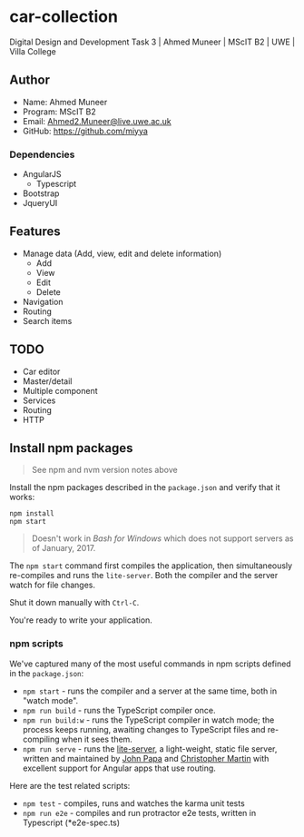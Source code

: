 # car-collection
Digital Design and Development Task 3 | Ahmed Muneer | MScIT B2 | UWE | Villa College

## Author
- Name: Ahmed Muneer
- Program: MScIT B2
- Email: Ahmed2.Muneer@live.uwe.ac.uk
- GitHub: https://github.com/miyya


### Dependencies
- AngularJS
  - Typescript
- Bootstrap
- JqueryUI
 

## Features
- Manage data (Add, view, edit and delete information)
  - Add
  - View
  - Edit
  - Delete
- Navigation
- Routing
- Search items


## TODO
- Car editor
- Master/detail
- Multiple component
- Services
- Routing
- HTTP


## Install npm packages

> See npm and nvm version notes above

Install the npm packages described in the `package.json` and verify that it works:

```shell
npm install
npm start
```

>Doesn't work in _Bash for Windows_ which does not support servers as of January, 2017.

The `npm start` command first compiles the application, 
then simultaneously re-compiles and runs the `lite-server`.
Both the compiler and the server watch for file changes.

Shut it down manually with `Ctrl-C`.

You're ready to write your application.

### npm scripts

We've captured many of the most useful commands in npm scripts defined in the `package.json`:

* `npm start` - runs the compiler and a server at the same time, both in "watch mode".
* `npm run build` - runs the TypeScript compiler once.
* `npm run build:w` - runs the TypeScript compiler in watch mode; the process keeps running, awaiting changes to TypeScript files and re-compiling when it sees them.
* `npm run serve` - runs the [lite-server](https://www.npmjs.com/package/lite-server), a light-weight, static file server, written and maintained by
[John Papa](https://github.com/johnpapa) and
[Christopher Martin](https://github.com/cgmartin)
with excellent support for Angular apps that use routing.

Here are the test related scripts:
* `npm test` - compiles, runs and watches the karma unit tests
* `npm run e2e` - compiles and run protractor e2e tests, written in Typescript (*e2e-spec.ts)
